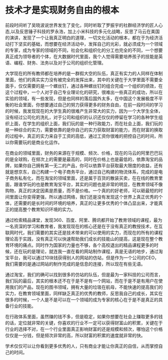 # 技术才是实现财务自由的根本

前段时间听了吴晓波说世界发生了变化，同时听取了罗振宇的社群经济学的匠人心态,以及反思锤子科技的罗永浩，加上小米科技的多元化战略，反思了马云在美国的演讲，发现了一个让我真正明白的道理，一切文化活动的根本，都在于为经济活动打下坚实的基础，而想要在经济活动中，发挥自己的光彩，就必须成为一个领域的专家，成为专家的领域的不同，社会化和组织化的分工也完全的不同，一个想要真正成为领导者的个体，在大数据时代里面，我个人觉得需要培养孩子的技能是英语、编程、财务、法务以及对于公司的组织化管理。

大学现在的所有教师都在培养的是一群假大空的队伍，真正有实力的人同样在体制里面，他们的真实实力没有被完全的发挥出来，其中的关键在于大学里面不需要全面手，仅仅需要的是一个螺丝钉，通过各种螺丝钉的组合完成一个组织的绩效，在这个过程中，一个人对于自己专业理论化的研究，很难出一些真正的成功，所以在实验的领域，有一些发现，但是也同样的落后国外太多，在中国这个发展极度不平衡的社会里面，你想要通过自己的努力获得更多的财务自由，在前一段时间的学习的时候，我发现现在的大学生真的很难产生非常大的实力，因为一个大学生全体，没有经过公司化的洗礼，对于公司和组织的认识还仅仅的停留在学习的各种学生组织上面，在学生的组织上面，我们玩的是一种行政能力，而在社会上面，我们玩的是一种综合的实力，需要依靠的是你自己的实力获取财富的能力，而在财富的换取的过程中，真正的实力来自于工资的高低，通过工资你很难的把控自己的时间，所以你需要玩的是商业化运作。

在商业的领域里面，财务的来源在于规模、频次、价格，现在的马云的阿里巴巴玩的是全球购，在频次上的需要是最高的，同时在价格上也是最低的，依靠淘宝的品牌，如果你自己拥有第一无二的产品，你可以依靠平台获取最大限度的收益，还有就是想京东，自己构建一个电子商务平台，通过自己构建的物流体系，完成的是电子商务私有化，而在淘宝的领域里面，还是属于百货的散装买卖，在在线的教育里面，跟谁学玩的也是教育淘宝平台，其实的问题也是非常的明显，在教育领域不像购物，真正的决定因素是质量，而不是价格。一个真的的好老师，可以砸最短的时间里面让你变得更强，所以通过网络，我们还是没有发现这个世界上真正优秀的个体，还需要的是长时间的环境的培养，真正的让更多优秀的个体凸显出来，才能真正的提高整个教育知识环境的实力。

通过检索精品课堂，发现360、百度、阿里、腾讯都开始了教育领域的课程，最为一名资深的学习和教育者，我发现现在的核心还是在于没有真正的教授技术，在互联网时代，我们需要的其实还是技术带来的可以使用的实力，而现在的所有的课程理论高于实践，没有真正可以快速帮助我们成长的技能山的提高，这是现在整个教育环境的痛点。同时作为国家的力量也不够，各个高校退出的精品课程更多的时候，还在玩的是理论，就连我一直在看的网站制作课程，真是无语的地步，通过淘宝平台，我可以通过10块钱获得别人的网站的仿站，但是作为一个公司的CEO，我们需要的是通过网站的制作完成的是信息的连接，所以现在有些无语。

通过淘宝，我们的确可以找到很多的仿站的队伍，但是最为一家科技的公司而言，我们玩的最后，其实的根本还不在于是不是有一个网站，而在于是不是有用户在使用我们的产品，现在的图书领域，拥有大量的垃圾在航母，不能快速的提高我们的实力，在教育领域里面，同样缺乏真正的优秀的教师，反思我自己的成长，其实在很多的时候，一个人是不是可以在一个领域的成为专家的核心在于是不是真正的具备行业的技能。

在行政体系里面，虽然赚的钱不多，但是稳定，如果你想要在社会上赚取更多的钱的话，定位就非常的关键，你喜欢的行业不一定可以获得财富山的积累，关键在于行业的选择不对，在一个行业里面真正影响财富的还是规模和频次，哪怕这个价格仅仅是一分钱，但是频次非常的高，所以财富的积累的速度就非常的快。

学术仅仅可以让你看到更多优秀的人，只有商业才能让你真正的自信，从而掌控自己的时间。
